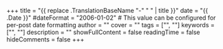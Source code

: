 +++
title = "{{ replace .TranslationBaseName "-" " " | title }}"
date = "{{ .Date }}"
#dateFormat = "2006-01-02" # This value can be configured for per-post date formatting
author = ""
cover = ""
tags = ["", ""]
keywords = ["", ""]
description = ""
showFullContent = false
readingTime = false
hideComments = false
+++
